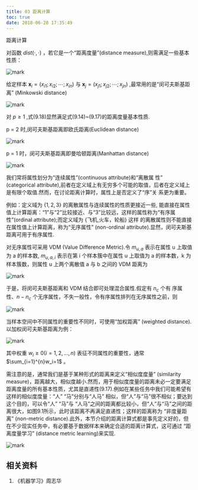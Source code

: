 ```yaml
---
title: 03 距离计算
toc: true
date: 2018-06-28 17:35:49
---
```




距离计算

对函数 $dist(\cdot,\cdot)$ ，若它是一个“距离度量”(distance measure),则需满足一些基本性质：

![mark](http://pacdb2bfr.bkt.clouddn.com/blog/image/180628/272e3ace4j.png?imageslim)



给定样本 $\mathbf{x}_i=(x_{i1};x_{i2};\cdots ;x_{in})$ 与 $\mathbf{x}_j=(x_{j1};x_{j2};\cdots ;x_{jn})$ ,最常用的是“闵可夫斯基距离” (Minkowski distance)

![mark](http://pacdb2bfr.bkt.clouddn.com/blog/image/180628/Ib9d4e4i8d.png?imageslim)



对 $p\geq 1$ ,式(9.18)显然满足式(9.14)~(9.17)的距离度量基本性质.

p = 2 时,闵可夫斯基距离即欧氏距离(Euclidean distance)

![mark](http://pacdb2bfr.bkt.clouddn.com/blog/image/180628/fmDK7e7LFm.png?imageslim)

p = 1 时，闵可夫斯基距离即曼哈顿距离(Manhattan distance)

![mark](http://pacdb2bfr.bkt.clouddn.com/blog/image/180628/6BDedi7l22.png?imageslim)

我们常将属性划分为“连续属性”(continuous attribute)和“离散属 性” (categorical attribute),前者在定义域上有无穷多个可能的取值，后者在定义域上是有限个取值.然而，在讨论距离计算时，属性上是否定义了“序”关 系更为重要。

例如：定义域为 $\{1,2,3\}$ 的离散属性与连续属性的性质更接近一些, 能直接在属性值上计算距离：“1”与“2”比较接近、与“3”比较远，这样的属性称为“有序属性”(ordinal attribute);而定义域为 {飞机,火车，轮船} 这样 的离散属性则不能直接在属性值上计算距离，称为“无序属性” (non-ordinal attribute).显然，闵可夫斯基距离可用于有序属性.



对无序属性可采用 VDM (Value Difference Metric).令 $m_{u,a}$ 表示在属性 u 上取值为 a 的样本数, $m_{u,a,i}$ 表示在第 i 个样本簇中在属性 u 上取值为 a 的样本数，k 为样本簇数，则属性 u 上两个离散值 a 与 b 之间的 VDM 距离为

![mark](http://pacdb2bfr.bkt.clouddn.com/blog/image/180628/B2e9LLKBFH.png?imageslim)



于是，将闵可夫斯基距离和 VDM 结合即可处理混合属性.假定有 $n_c$ 个有 序属性、$n-n_c$ 个无序属性，不失一般性，令有序属性排列在无序属性之前，则

![mark](http://pacdb2bfr.bkt.clouddn.com/blog/image/180628/bd06GhiLAf.png?imageslim)

当样本空间中不同属性的重要性不同时，可使用“加权距离” (weighted distance).以加权闵可夫斯基距离为例：

![mark](http://pacdb2bfr.bkt.clouddn.com/blog/image/180628/cfidBglm5C.png?imageslim)

其中权重 $w_i\geq 0(i=1,2,\ldots,n)$ 表征不同属性的重要性，通常 $\sum_{i=1}^{n}w_i=1$ 。


需注意的是，通常我们是基于某种形式的距离来定义“相似度度量” (similarity measure)，距离越大，相似度越小.然而，用于相似度度量的距离未必一定要满足距离度量的所有基本性质，尤其是直递性(9.17).例如在某些任务中我们可能希望有这样的相似度度量：“人” “马”分别与“人马” 相似，但“人”与“马”很不相似；要达到这个目的，可以令“人” “马”与 “人马”之间的距离都比较小，但“人”与“马”之间的距离很大，如图9.1所示，此时该距离不再满足直递性；这样的距离称为 “非度量距离” (non-metric distance).此外，本节介绍的距离计算式都是事先定义好的，但在不少现实任务中，有必要基于数据样本来确定合适的距离计算式，这可通过 “距离度量学习” (distance metric learning)来实现.

![mark](http://pacdb2bfr.bkt.clouddn.com/blog/image/180628/9llgHjmk66.png?imageslim)






## 相关资料

1. 《机器学习》周志华

